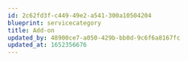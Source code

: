 ```yaml
---
id: 2c62fd3f-c449-49e2-a541-300a10504204
blueprint: servicecategory
title: Add-on
updated_by: 48900ce7-a050-429b-bb0d-9c6f6a8167fc
updated_at: 1652356676
---
```

